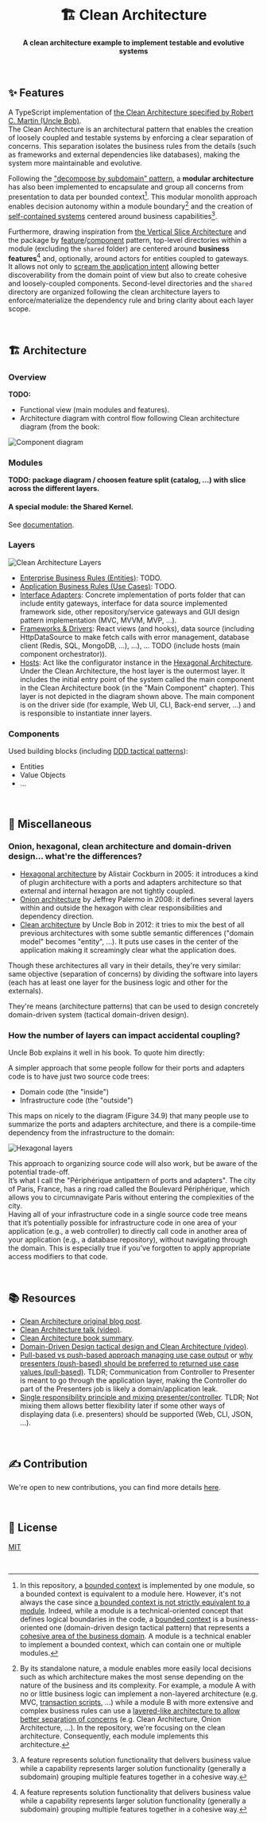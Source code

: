 <br>
<div align="center">
    <h1>🏗️ Clean Architecture</h1>
    <strong>A clean architecture example to implement testable and evolutive systems</strong>
</div>
<br>
<br>

## ✨ Features

A TypeScript implementation of [the Clean Architecture specified by Robert C. Martin (Uncle Bob)](https://blog.cleancoder.com/uncle-bob/2012/08/13/the-clean-architecture.html).  
The Clean Architecture is an architectural pattern that enables the creation of loosely coupled and testable systems by enforcing a clear separation of concerns. This separation isolates the business rules from the details (such as frameworks and external dependencies like databases), making the system more maintainable and evolutive.

Following the ["decompose by subdomain" pattern](https://microservices.io/patterns/decomposition/decompose-by-subdomain.html), a **modular architecture** has also been implemented to encapsulate and group all concerns from presentation to data per bounded context[^1]. This modular monolith approach enables decision autonomy within a module boundary[^2] and the creation of [self-contained systems](https://scs-architecture.org/) centered around business capabilities[^3].

Furthermore, drawing inspiration from [the Vertical Slice Architecture](https://www.jimmybogard.com/vertical-slice-architecture/) and the package by [feature](https://phauer.com/2020/package-by-feature/)/[component](https://learning-notes.mistermicheels.com/architecture-design/reference-architectures/package-by-feature-or-component/) pattern, top-level directories within a module (excluding the `shared` folder) are centered around **business features**[^3] and, optionally, around actors for entities coupled to gateways.  
It allows not only to [scream the application intent](https://blog.cleancoder.com/uncle-bob/2011/09/30/Screaming-Architecture.html) allowing better discoverability from the domain point of view but also to create cohesive and loosely-coupled components.
Second-level directories and the `shared` directory are organized following the clean architecture layers to enforce/materialize the dependency rule and bring clarity about each layer scope.

[^1]: In this repository, a [bounded context](https://martinfowler.com/bliki/BoundedContext.html) is implemented by one module, so a bounded context is equivalent to a module here. However, it's not always the case since [a bounded context is not strictly equivalent to a module](https://stackoverflow.com/a/77923055). Indeed, while a module is a technical-oriented concept that defines logical boundaries in the code, a [bounded context](https://deviq.com/domain-driven-design/bounded-context) is a business-oriented one (domain-driven design tactical pattern) that represents a [cohesive area of the business domain](https://ddd-practitioners.com/2023/03/07/the-difference-between-domains-subdomains-and-bounded-contexts/). A module is a technical enabler to implement a bounded context, which can contain one or multiple modules.

[^2]: By its standalone nature, a module enables more easily local decisions such as which architecture makes the most sense depending on the nature of the business and its complexity. For example, a module A with no or little business logic can implement a non-layered architecture (e.g. MVC, [transaction scripts](https://martinfowler.com/eaaCatalog/transactionScript.html), ...) while a module B with more extensive and complex business rules can use a [layered-like architecture to allow better separation of concerns](https://ddd-practitioners.com/home/glossary/layered-architecture/) (e.g. Clean Architecture, Onion Architecture, ...). In the repository, we're focusing on the clean architecture. Consequently, each module implements this architecture.

[^3]: A feature represents solution functionality that delivers business value while a capability represents larger solution functionality (generally a subdomain) grouping multiple features together in a cohesive way.

<br>

## 🏗️ Architecture

### Overview

**TODO:**

- Functional view (main modules and features).
- Architecture diagram with control flow following Clean architecture diagram (from the book:

![Component diagram](https://github.com/user-attachments/assets/ab153b72-981b-428f-a2b2-fad515e3acf9)

### Modules

**TODO: package diagram / choosen feature split (catalog, ...) with slice across the different layers.**

#### A special module: the Shared Kernel.

See [documentation](./modules/shared-kernel/).

### Layers

![Clean Architecture Layers](https://blog.cleancoder.com/uncle-bob/images/2012-08-13-the-clean-architecture/CleanArchitecture.jpg)

- [Enterprise Business Rules (Entities)](./modules/catalog/src/entities/): TODO.
- [Application Business Rules (Use Cases)](./modules/catalog/src/useCases/): TODO.
- [Interface Adapters](./modules/catalog/src/adapters/): Concrete implementation of ports folder that can include entity gateways, interface for data source implemented framework side, other repository/service gateways and GUI design pattern implementation (MVC, MVVM, MVP, ...).
- [Frameworks & Drivers](./modules/catalog/src/frameworks/): React views (and hooks), data source (including HttpDataSource to make fetch calls with error management, database client (Redis, SQL, MongoDB, ...), ...), ... TODO (include hosts (main component orchestrator)).
- [Hosts](./hosts): Act like the configurator instance in the [Hexagonal Architecture](https://alistaircockburn.com/Hexagonal%20Budapest%2023-05-18.pdf). Under the Clean Architecture, the host layer is the outermost layer. It includes the initial entry point of the system called the main component in the Clean Architecture book (in the "Main Component" chapter). This layer is not depicted in the diagram shown above. The main component is on the driver side (for example, Web UI, CLI, Back-end server, ...) and is responsible to instantiate inner layers.

### Components

Used building blocks (including [DDD tactical patterns](https://vaadin.com/blog/ddd-part-2-tactical-domain-driven-design)):

- Entities
- Value Objects
- ...

<br>

## 💬 Miscellaneous

### Onion, hexagonal, clean architecture and domain-driven design… what're the differences?

- [Hexagonal architecture](https://alistair.cockburn.us/hexagonal-architecture/) by Alistair Cockburn in 2005: it introduces a kind of plugin architecture with a ports and adapters architecture so that external and internal hexagon are not tightly coupled.
- [Onion architecture](https://jeffreypalermo.com/2008/07/the-onion-architecture-part-1/) by Jeffrey Palermo in 2008: it defines several layers within and outside the hexagon with clear responsibilities and dependency direction.
- [Clean architecture](https://blog.cleancoder.com/uncle-bob/2012/08/13/the-clean-architecture.html) by Uncle Bob in 2012: it tries to mix the best of all previous architectures with some subtle semantic differences ("domain model" becomes "entity", …). It puts use cases in the center of the application making it screamingly clear what the application does.

Though these architectures all vary in their details, they're very similar: same objective (separation of concerns) by dividing the software into layers (each has at least one layer for the business logic and other for the externals).

They're means (architecture patterns) that can be used to design concretely domain-driven system (tactical domain-driven design).

### How the number of layers can impact accidental coupling?

Uncle Bob explains it well in his book. To quote him directly:

A simpler approach that some people follow for their ports and adapters code is to have just two source code trees:

- Domain code (the "inside")
- Infrastructure code (the "outside")

This maps on nicely to the diagram (Figure 34.9) that many people use to summarize the ports and adapters architecture, and there is a compile-time dependency from the infrastructure to the domain:

![Hexagonal layers](https://github.com/user-attachments/assets/bb4c1ee7-7cfc-476a-bf02-9cad00f1bd32)

This approach to organizing source code will also work, but be aware of the potential trade-off.  
It’s what I call the "Périphérique antipattern of ports and adapters". The city of Paris, France, has a ring road called the Boulevard Périphérique, which allows you to circumnavigate Paris without entering the complexities of the city.  
Having all of your infrastructure code in a single source code tree means that it’s potentially possible for infrastructure code in one area of your application (e.g., a web controller) to directly call code in another area of your application (e.g., a database repository), without navigating through the domain. This is especially true if you’ve forgotten to apply appropriate access modifiers to that code.

<br>

## 📚 Resources

- [Clean Architecture original blog post](https://blog.cleancoder.com/uncle-bob/2012/08/13/the-clean-architecture.html).
- [Clean Architecture talk (video)](https://www.youtube.com/watch?v=Nsjsiz2A9mg).
- [Clean Architecture book summary](https://github.com/serodriguez68/clean-architecture/).
- [Domain-Driven Design tactical design and Clean Architecture (video)](https://www.youtube.com/watch?v=hf_XBb5cSoA).
- [Pull-based vs push-based approach managing use case output](https://softwareengineering.stackexchange.com/a/420360) or [why presenters (push-based) should be preferred to returned use case values (pull-based)](https://lukemorton.tech/articles/nuances-in-clean-architecture). TLDR; Communication from Controller to Presenter is meant to go through the application layer, making the Controller do part of the Presenters job is likely a domain/application leak.
- [Single responsibility principle and mixing presenter/controller](https://stackoverflow.com/questions/64415618/clean-architecture-controller-and-presenter-should-always-be-separate-classes-o). TLDR; Not mixing them allows better flexibility later if some other ways of displaying data (i.e. presenters) should be supported (Web, CLI, JSON, ...).

<br>

## ✍️ Contribution

We're open to new contributions, you can find more details [here](https://github.com/adbayb/clean-architecture/blob/main/CONTRIBUTING.md).

<br>

## 📖 License

[MIT](https://github.com/adbayb/clean-architecture/blob/main/LICENSE "License MIT")

<br>
